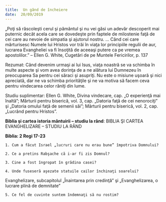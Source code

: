 ```yaml
---
title:  Un gând de încheiere
date:  20/09/2019
---
```


„Poţi să răscoleşti cerul şi pământul şi nu vei găsi un adevăr descoperit mai puternic decât acela care se dovedeşte prin faptele de milostenie faţă de cei care au nevoie de simpatia şi ajutorul nostru. … Când cei care mărturisesc Numele lui Hristos vor trăi în viaţa lor principiile regulii de aur, lucrarea Evangheliei va fi însoţită de aceeaşi putere ca pe vremea apostolilor.” – Ellen G. White, Cugetări de pe Muntele Fericirilor, p. 137

Rezumat: Când devenim urmaşi ai lui Isus, viaţa noastră se va schimba în multe aspecte şi vom avea dorinţa de a ne alătura lui Dumnezeu în preocuparea Sa pentru cei săraci şi asupriţi. Nu este o misiune uşoară şi nici apreciată, dar ne va schimba priorităţile şi ne va motiva să facem ceva pentru vindecarea celor răniţi din lume.

Studiu suplimentar: Ellen G. White, Divina vindecare, cap. „O experienţă mai înaltă”; Mărturii pentru biserică, vol. 3, cap. „Datoria faţă de cei nenorociţi” şi „Datoria omului faţă de semenii săi”; Mărturii pentru biserică, vol. 2, cap. „Lucrând pentru Hristos”.

**Biblia şi cartea istoria mântuirii – studiu la rând**: BIBLIA ŞI CARTEA EVANGHELIZARE – STUDIU LA RÂND

**Biblia: 2 Regi 17-23**

`1. Cum a făcut Israel „lucruri care nu erau bune” împotriva Domnului?`

`2. Ce a pretins Rabşache că i-ar fi zis Domnul?`

`3. Cine a fost îngropat în grădina casei?`

`4. Unde fuseseră aşezate statuile cailor închinaţi soarelui?`

Evanghelizare, subcapitolul „Înaintarea prin credinţă” şi „Evanghelizarea, o lucrare plină de demnitate”

`5. Ce fel de cuvinte suntem îndemnaţi să nu rostim?`